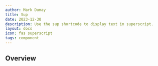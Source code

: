 ```yaml
---
author: Mark Dumay
title: Sup
date: 2023-12-30
description: Use the sup shortcode to display text in superscript.
layout: docs
icon: fas superscript
tags: component
---
```


## Overview


